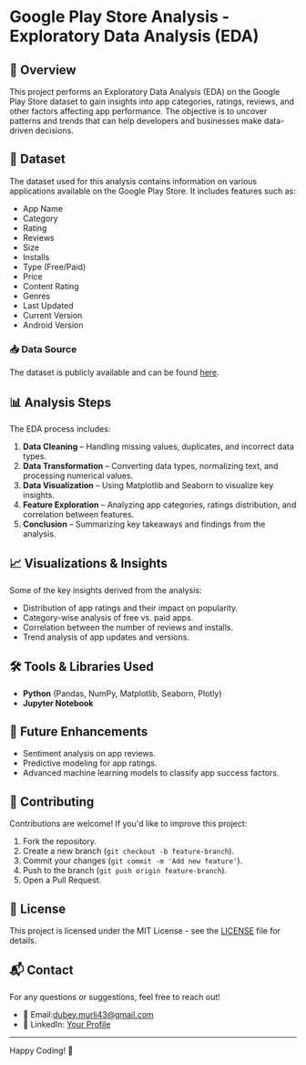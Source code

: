 # Google Play Store Analysis - Exploratory Data Analysis (EDA)

## 📌 Overview
This project performs an Exploratory Data Analysis (EDA) on the Google Play Store dataset to gain insights into app categories, ratings, reviews, and other factors affecting app performance. The objective is to uncover patterns and trends that can help developers and businesses make data-driven decisions.

## 📂 Dataset
The dataset used for this analysis contains information on various applications available on the Google Play Store. It includes features such as:
- App Name
- Category
- Rating
- Reviews
- Size
- Installs
- Type (Free/Paid)
- Price
- Content Rating
- Genres
- Last Updated
- Current Version
- Android Version

### 📥 Data Source
The dataset is publicly available and can be found [here](https://www.kaggle.com/datasets/lava18/google-play-store-apps).

## 📊 Analysis Steps
The EDA process includes:
1. **Data Cleaning** – Handling missing values, duplicates, and incorrect data types.
2. **Data Transformation** – Converting data types, normalizing text, and processing numerical values.
3. **Data Visualization** – Using Matplotlib and Seaborn to visualize key insights.
4. **Feature Exploration** – Analyzing app categories, ratings distribution, and correlation between features.
5. **Conclusion** – Summarizing key takeaways and findings from the analysis.

## 📈 Visualizations & Insights
Some of the key insights derived from the analysis:
- Distribution of app ratings and their impact on popularity.
- Category-wise analysis of free vs. paid apps.
- Correlation between the number of reviews and installs.
- Trend analysis of app updates and versions.

## 🛠 Tools & Libraries Used
- **Python** (Pandas, NumPy, Matplotlib, Seaborn, Plotly)
- **Jupyter Notebook**

## 🚀 Future Enhancements
- Sentiment analysis on app reviews.
- Predictive modeling for app ratings.
- Advanced machine learning models to classify app success factors.

## 🤝 Contributing
Contributions are welcome! If you'd like to improve this project:
1. Fork the repository.
2. Create a new branch (`git checkout -b feature-branch`).
3. Commit your changes (`git commit -m 'Add new feature'`).
4. Push to the branch (`git push origin feature-branch`).
5. Open a Pull Request.

## 📜 License
This project is licensed under the MIT License - see the [LICENSE](LICENSE) file for details.

## 📬 Contact
For any questions or suggestions, feel free to reach out!
- 📧 Email:dubey.murli43@gmail.com
- 🔗 LinkedIn: [Your Profile](https://www.linkedin.com/in/murlidhar-dubey-7644a027b/)

---
Happy Coding! 🚀

